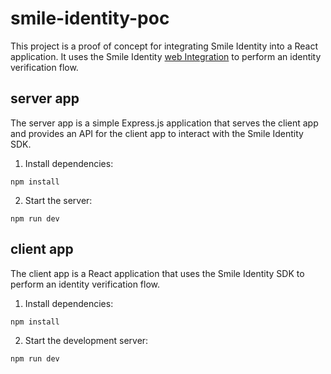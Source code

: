 # smile-identity-poc

This project is a proof of concept for integrating Smile Identity into a React application. It uses the Smile Identity [web Integration](https://docs.usesmileid.com/integration-options/web-mobile-web/web-integration) to perform an identity verification flow.

## server app

The server app is a simple Express.js application that serves the client app and provides an API for the client app to interact with the Smile Identity SDK.

1. Install dependencies:

```
npm install
```

2. Start the server:

```
npm run dev
```

## client app

The client app is a React application that uses the Smile Identity SDK to perform an identity verification flow.

1. Install dependencies:

```
npm install
```

2. Start the development server:

```
npm run dev
```

